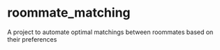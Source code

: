 # roommate_matching
A project to automate optimal matchings between roommates based on their preferences

